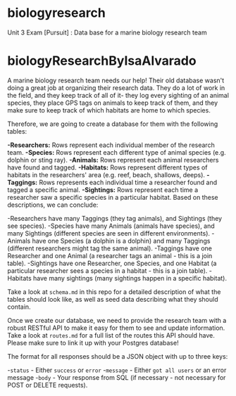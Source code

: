 # biologyresearch
Unit 3 Exam [Pursuit] :  Data base for a marine biology research team 
# biologyResearchByIsaAlvarado

A marine biology research team needs our help! Their old database wasn't doing a great job at organizing their research data. They do a lot of work in the field, and they keep track of all of it- they log every sighting of an animal species, they place GPS tags on animals to keep track of them, and they make sure to keep track of which habitats are home to which species.

Therefore, we are going to create a database for them with the following tables:

**-Researchers:**  Rows represent each individual member of the research team.
**-Species:**  Rows represent each different type of animal species (e.g. dolphin or sting ray).
**-Animals:**  Rows represent each animal researchers have found and tagged.
**-Habitats:** Rows represent different types of habitats in the researchers' area (e.g. reef, beach, shallows, deeps).
**-Taggings:** Rows represents each individual time a researcher found and tagged a specific animal.
**-Sightings:** Rows represent each time a researcher saw a specific species in a particular habitat.
Based on these descriptions, we can conclude:

-Researchers have many Taggings (they tag animals), and Sightings (they see species).
-Species have many Animals (animals have species), and many Sightings (different species are seen in different environments).
-Animals have one Species (a dolphin is a dolphin) and many Taggings (different researchers might tag the same animal).
-Taggings have one Researcher and one Animal (a researcher tags an animal - this is a join table).
-Sightings have one Researcher, one Species, and one Habitat (a particular researcher sees a species in a habitat - this is a join table).
-Habitats have many sightings (many sightings happen in a specific habitat).

Take a look at ```schema.md``` in this repo for a detailed description of what the tables should look like, as well as seed data describing what they should contain.

Once we create our database, we need to provide the research team with a robust RESTful API to make it easy for them to see and update information. Take a look at ```routes.md``` for a full list of the routes this API should have. Please make sure to link it up with your Postgres database!

The format for all responses should be a JSON object with up to three keys:

-```status``` - Either ```success``` or ```error```
-```message``` - Either ```got all users``` or an error message
-```body``` - Your response from SQL (if necessary - not necessary for POST or DELETE requests).
